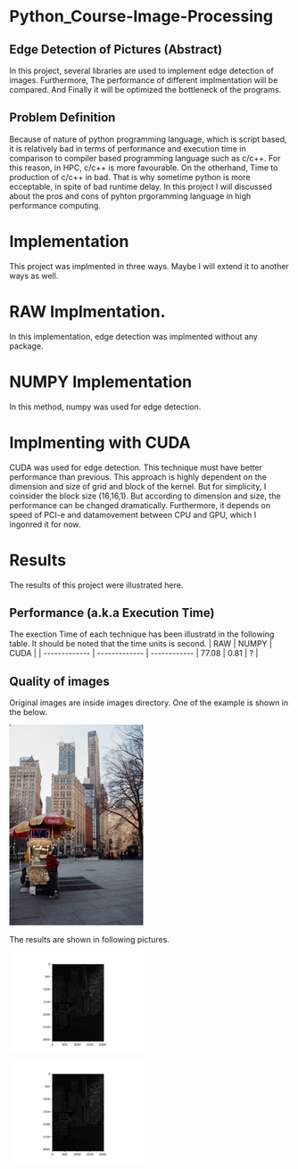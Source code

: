 # Python_Course-Image-Processing
## Edge Detection of Pictures (Abstract)
In this project, several libraries are used to implement edge detection of images. Furthermore, The performance of different implmentation will be compared. And Finally it will be optimized the bottleneck of the programs.
## Problem Definition
Because of nature of python programming language, which is script based, it is relatively bad in terms of performance and execution time in comparison to compiler based programming language such as c/c++. For this reason, in HPC, c/c++ is more favourable. On the otherhand, Time to production of c/c++ in bad. That is why sometime python is more ecceptable, in spite of bad runtime delay. In this project I will discussed about the pros and cons of pyhton prgoramming language in high performance computing.
# Implementation
This project was implmented in three ways. Maybe I will extend it to another ways as well.

# RAW Implmentation.

In this implementation, edge detection was implmented without any package.

# NUMPY Implementation

In this method, numpy was used for edge detection.

# Implmenting with CUDA

CUDA was used for edge detection. This technique must have better performance than previous. This approach is highly dependent on the dimension and size of grid and block of the kernel. But for simplicity, I coinsider the block size (16,16,1). But according to dimension and size, the performance can be changed dramatically. Furthermore, it depends on speed of  PCI-e and datamovement between CPU and GPU, which I ingonred it for now. 

# Results

The results of this project were illustrated here.

## Performance (a.k.a Execution Time)
The exection Time of each technique has been illustratd in the following table. It should be noted that the time units is second.
|      RAW      |     NUMPY     |     CUDA    |
| ------------- | ------------- | ------------
|     77.08     |      0.81     |      ?      |


## Quality of images
Original images are inside images directory. One of the example is shown in the below.

![]()<img src="/images/1.jpg"  width="240">

The results are shown in following pictures.

![]()<img src="/out/1_RAW.png"  width="240">

![]()<img src="/out/1_np.png"  width="240">
